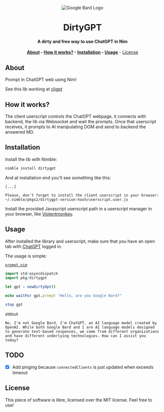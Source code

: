 <div align=center>

<img alt="Google Bard Logo" src="https://user-images.githubusercontent.com/74574275/262172715-048dadaa-3bb1-4f3f-ab5f-561c10830f32.png">

# DirtyGPT

#### A dirty and free way to use ChatGPT in Nim

**[About](#about) - [How it works?](#how-it-works) - [Installation](#installation) - [Usage](#usage)** - [License](#license)

</div>

## About

Prompt in ChatGPT web using Nim!

See this lib working at [cligpt](https://github.com/thisago/cligpt)

## How it works?

The client userscript controls the ChatGPT webpage, it connects with backend,
the lib via Websocket and wait the prompts. Once that userscript receives, it
prompts to AI manipulating DOM and send to backend the answered MD.

## Installation

Install the lib with Nimble:

```bash
nimble install dirtygpt
```

And at installation end you'll see something like this:

```text
[...]

Please, don't forget to install the client userscript in your browser: ~/.nimble/pkgs2/dirtygpt-version-hash/userscript.user.js
```

Install the provided Javascript userscript path in a userscript manager in your
browser, like [Violentmonkey][violentmonkey].

## Usage

After installed the library and userscript, make sure that you have an open tab
with [ChatGPT][chatgpt] logged in.

The usage is simple:

[`prompt.nim`](examples/prompt.nim)

```nim
import std/asyncdispatch
import pkg/dirtygpt

let gpt = newDirtyGpt()

echo waitFor gpt.prompt "Hello, are you Google Bard?"

stop gpt
```

stdout

```text
No, I'm not Google Bard. I'm ChatGPT, an AI language model created by OpenAI. While both Google Bard and I are AI language models designed to generate text-based responses, we come from different organizations and have different underlying technologies. How can I assist you today?
```

## TODO

- [x] Add pinging because `connectedClients` is just updated when exceeds timeout

## License

This piece of software is libre, licensed over the MIT license. Feel free to use!

<!-- Refs -->

[violentmonkey]: https://violentmonkey.github.io
[chatgpt]: https://chat.openai.com
